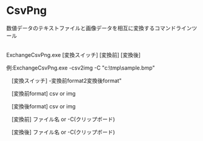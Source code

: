 # CsvPng

数値データのテキストファイルと画像データを相互に変換するコマンドラインツール

</br>
ExchangeCsvPng.exe [変換スイッチ] [変換前]  [変換後]

例:ExchangeCsvPng.exe -csv2img -C "c:\tmp\sample.bmp"

　[変換スイッチ] -変換前format2変換後format"

  　[変換前format] csv or img
  
  　[変換後format] csv or img
  
　[変換前] ファイル名 or -C(クリップボード)

　[変換後] ファイル名 or -C(クリップボード)
